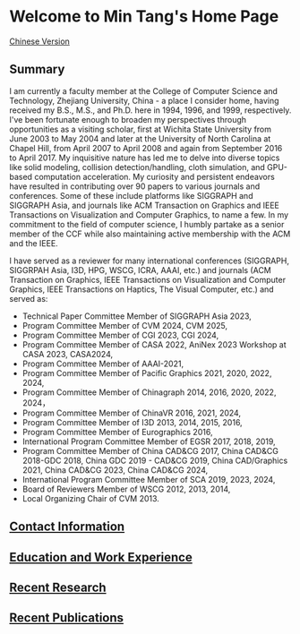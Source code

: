 # Welcome to Min Tang's Home Page                                                                                                       

[Chinese Version](Data/home-ch.html)



## Summary
[//]: <> (Min Tang is a professor at the College of Computer Science and Technology, Zhejiang University, China.)
[//]: <> (He received his B.S., M.S., and Ph.D. from Zhejiang University in 1994, 1996 and 1999, respectively. From June 2003 to May 2004, he was a visiting scholar at Wichita State University.)
[//]: <> (Between April 2007 to April 2008, and September 2016 to April 2017, he was a visiting scholar at the University of North Carolina at Chapel Hill.)
[//]: <> (His research interests include collision detection/handling, cloth simulation, and GPU-based computation acceleration.)
[//]: <> (He has published more than 90 journal and conference papers, including conference papers at SIGGRAPH, SIGGRAPH Asia, Eurographics, Pacific Graphics,)
[//]: <> (ACM SIGGRAPH Symposium on Interactive 3D Graphics and Games, I3D, Eurographics Symposium on Rendering, ACM Symposium on Solid and Physical Modeling,)
[//]: <> (Computer Graphics International, AAAI and journal papers at ACM Transaction on Graphics, IEEE Transactions on Visualization and Computer Graphics,)
[//]: <> (Computer Graphics Forum, Graphical Models, Computers & Graphics, The Visual Computer, Advanced Engineering Informatics, etc. He is a senior member of the CCF, a member of the ACM, and a member of the IEEE.)

I am currently a faculty member at the College of Computer Science and Technology, Zhejiang University, China - a place I consider home, having received my B.S., M.S., and Ph.D. here in 1994, 1996, and 1999, respectively. 
I've been fortunate enough to broaden my perspectives through opportunities as a visiting scholar, first at Wichita State University from June 2003 to May 2004 and later at the University of North Carolina at Chapel Hill, from April 2007 to April 2008 and again from September 2016 to April 2017. 
My inquisitive nature has led me to delve into diverse topics like solid modeling, collision detection/handling, cloth simulation, and GPU-based computation acceleration. My curiosity and persistent endeavors have resulted in contributing over 90 papers to various journals and conferences. Some of these include platforms like SIGGRAPH and SIGGRAPH Asia, and journals like ACM Transaction on Graphics and IEEE Transactions on Visualization and Computer Graphics, to name a few.
In my commitment to the field of computer science, I humbly partake as a senior member of the CCF while also maintaining active membership with the ACM and the IEEE.

I have served as a reviewer for many international conferences (SIGGRAPH, SIGGRPAH Asia, I3D, HPG, WSCG, ICRA, AAAI, etc.) and journals (ACM Transaction on Graphics, IEEE Transactions on Visualization and Computer Graphics, IEEE Transactions on Haptics, The Visual Computer, etc.) and served as:
- Technical Paper Committee Member of SIGGRAPH Asia 2023,
- Program Committee Member of CVM 2024, CVM 2025,
- Program Committee Member of CGI 2023, CGI 2024,
- Program Committee Member of CASA 2022,  AniNex 2023 Workshop at CASA 2023, CASA2024, 
- Program Committee Member of AAAI-2021,
- Program Committee Member of Pacific Graphics 2021, 2020, 2022, 2024,
- Program Committee Member of Chinagraph 2014, 2016, 2020, 2022, 2024，
- Program Committee Member of ChinaVR 2016, 2021, 2024, 
- Program Committee Member of I3D 2013, 2014, 2015, 2016, 
- Program Committee Member of Eurographics 2016,
- International Program Committee Member of EGSR 2017, 2018, 2019,
- Program Committee Member of China CAD&CG 2017, China CAD&CG 2018-GDC 2018, China GDC 2019 - CAD&CG 2019, China CAD/Graphics 2021, China CAD&CG 2023, China CAD&CG 2024,
- International Program Committee Member of SCA 2019, 2023, 2024,
- Board of Reviewers Member of WSCG 2012, 2013, 2014,
- Local Organizing Chair of CVM 2013. 

## [Contact Information](Data/contact.html)

## [Education and Work Experience](Data/work.html)

## [Recent Research](Data/projects.html)

## [Recent Publications](Data/papers.html)
